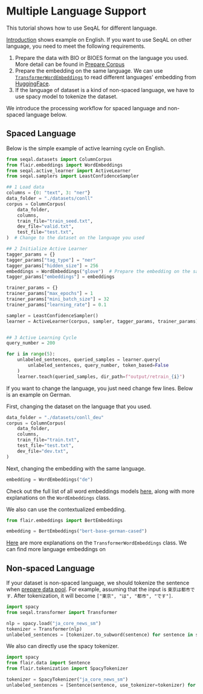 # Multiple Language Support

This tutorial shows how to use SeqAL for different language.

[Introduction](./TUTORIAL_1_Introduction.md) shows example on English. If you want to use SeqAL on other language, you need to meet the following requirements.

1. Prepare the data with BIO or BIOES format on the language you used. More detail can be found in [Prepare Corpus](./TUTORIAL_2_Prepare_Corpus.md)
2. Prepare the embedding on the same language. We can use [`TransformerWordEmbeddings`](https://github.com/flairNLP/flair/blob/master/resources/docs/embeddings/TRANSFORMER_EMBEDDINGS.md) to read different languages' embedding from [HuggingFace](https://huggingface.co/models?sort=downloads).
3. If the language of dataset is a kind of non-spaced language, we have to use spacy model to tokenize the dataset.

We introduce the processing workflow for spaced language and non-spaced language below.

## Spaced Language

Below is the simple example of active learning cycle on English.

```python
from seqal.datasets import ColumnCorpus
from flair.embeddings import WordEmbeddings
from seqal.active_learner import ActiveLearner
from seqal.samplers import LeastConfidenceSampler

## 1 Load data
columns = {0: "text", 3: "ner"}
data_folder = "./datasets/conll"
corpus = ColumnCorpus(
    data_folder,
    columns,
    train_file="train_seed.txt",
    dev_file="valid.txt",
    test_file="test.txt",
)  # Change to the dataset on the language you used

## 2 Initialize Active Learner
tagger_params = {}
tagger_params["tag_type"] = "ner" 
tagger_params["hidden_size"] = 256
embeddings = WordEmbeddings("glove")  # Prepare the embedding on the same language
tagger_params["embeddings"] = embeddings

trainer_params = {}
trainer_params["max_epochs"] = 1
trainer_params["mini_batch_size"] = 32
trainer_params["learning_rate"] = 0.1

sampler = LeastConfidenceSampler()
learner = ActiveLearner(corpus, sampler, tagger_params, trainer_params)


## 3 Active Learning Cycle
query_number = 200

for i in range(5):
    unlabeled_sentences, queried_samples = learner.query(
        unlabeled_sentences, query_number, token_based=False
    )
    learner.teach(queried_samples, dir_path=f"output/retrain_{i}")
```

If you want to change the language, you just need change few lines. Below is an example on German.

First, changing the dataset on the language that you used.
```python
data_folder = "./datasets/conll_deu"
corpus = ColumnCorpus(
    data_folder,
    columns,
    train_file="train.txt",
    test_file="test.txt",
    dev_file="dev.txt",
)
```

Next, changing the embedding with the same language.
```python
embedding = WordEmbeddings("de")
```

Check out the full list of all word embeddings models [here](https://github.com/flairNLP/flair/blob/master/resources/docs/embeddings/CLASSIC_WORD_EMBEDDINGS.md), along with more explanations on the `WordEmbeddings` class.

We also can use the contextualized embedding.
```python
from flair.embeddings import BertEmbeddings

embedding = BertEmbeddings("bert-base-german-cased")
```

[Here](https://github.com/flairNLP/flair/blob/master/resources/docs/embeddings/TRANSFORMER_EMBEDDINGS.md) are more explanations on the `TransformerWordEmbeddings` class. We can find more language embeddings on [](https://huggingface.co/models)

## Non-spaced Language

If your dataset is non-spaced language, we should tokenize the sentence when [prepare data pool](./TUTORIAL_4_Prepare_Data_Pool.md). For example, assuming that the input is `東京は都市です`. After tokenization, it will become `["東京", "は", "都市", "です"]`.


```python
import spacy
from seqal.transformer import Transformer

nlp = spacy.load("ja_core_news_sm")
tokenizer = Transformer(nlp)
unlabeled_sentences = [tokenizer.to_subword(sentence) for sentence in sentences]
```

We also can directly use the spacy tokenizer.

```python
import spacy
from flair.data import Sentence
from flair.tokenization import SpacyTokenizer

tokenizer = SpacyTokenizer("ja_core_news_sm")
unlabeled_sentences = [Sentence(sentence, use_tokenizer=tokenizer) for sentence in sentences]
```
